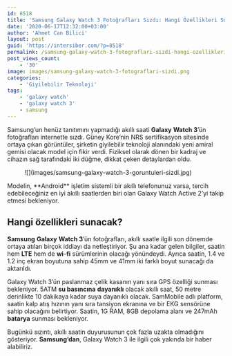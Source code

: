 ```yaml
---
id: 8518
title: 'Samsung Galaxy Watch 3 Fotoğrafları Sızdı: Hangi Özellikleri Sunacak?'
date: '2020-06-17T12:32:00+03:00'
author: 'Ahmet Can Bilici'
layout: post
guid: 'https://intersiber.com/?p=8518'
permalink: /samsung-galaxy-watch-3-fotograflari-sizdi-hangi-ozellikleri-sunacak/
post_views_count:
    - '30'
image: images/samsung-galaxy-watch-3-fotograflari-sizdi.png
categories:
    - 'Giyilebilir Teknoloji'
tags:
    - 'galaxy watch'
    - 'galaxy watch 3'
    - samsung
---
```


Samsung’un henüz tanıtımını yapmadığı akıllı saati **Galaxy** **Watch 3**’ün fotoğrafları internette sızdı. Güney Kore’nin NRS sertifikasyon sitesinde ortaya çıkan görüntüler, şirketin giyilebilir teknoloji alanındaki yeni amiral gemisi olacak model için fikir verdi. Fiziksel olarak dönen bir kadraj ve cihazın sağ tarafındaki iki düğme, dikkat çeken detaylardan oldu.

<figure class="wp-block-image size-large">![](images/samsung-galaxy-watch-3-goruntuleri-sizdi.jpg)</figure>Modelin, **Android** işletim sistemli bir akıllı telefonunuz varsa, tercih edebileceğiniz en iyi akıllı saatlerden biri olan Galaxy Watch Active 2’yi takip etmesi bekleniyor.

## Hangi özellikleri sunacak?

**Samsung** **Galaxy** **Watch 3**’ün fotoğrafları, akıllı saatle ilgili son dönemde ortaya atılan birçok iddiayı da netleştiriyor. Şu ana kadar gelen bilgiler, saatin hem **LTE** hem de **wi**–**fi** sürümlerinin olacağı yönündeydi. Ayrıca saatin, 1.4 ve 1.2 inç ekran boyutuna sahip 45mm ve 41mm iki farklı boyut sunacağı da aktarıldı.

Galaxy Watch 3’ün paslanmaz çelik kasanın yanı sıra GPS özelliği sunması bekleniyor. 5ATM **su basıncına** **dayanıklı** olacak akıllı saat, 50 metre derinlikte 10 dakikaya kadar suya dayanıklı olacak. SamMobile adlı platform, saatin kalp atış hızının yanı sıra tansiyon ekranına ve bir EKG sensörüne sahip olacağını belirtiyor. Saatin, 1G RAM, 8GB depolama alanı ve 247mAh **batarya** sunması bekleniyor.

Bugünkü sızıntı, akıllı saatin duyurusunun çok fazla uzakta olmadığını gösteriyor. **Samsung’dan**, Galaxy Watch 3 ile ilgili çok yakında bir haber alabiliriz.